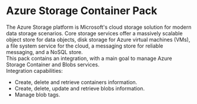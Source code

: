 # Azure Storage Container Pack

The Azure Storage platform is Microsoft's cloud storage solution for modern data storage scenarios. Core storage
services offer a massively scalable object store for data objects, disk storage for Azure virtual machines (VMs), a file
system service for the cloud, a messaging store for reliable messaging, and a NoSQL store.
<br>
This pack contains an integration, with a main goal to manage Azure Storage Container and Blobs services.<br>
Integration capabilities:

- Create, delete and retrieve containers information.
- Create, delete, update and retrieve blobs information.
- Manage blob tags.
